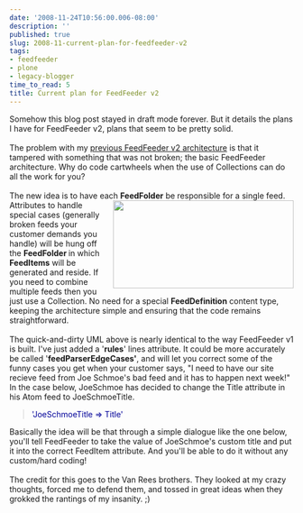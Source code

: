 ```yaml
---
date: '2008-11-24T10:56:00.006-08:00'
description: ''
published: true
slug: 2008-11-current-plan-for-feedfeeder-v2
tags:
- feedfeeder
- plone
- legacy-blogger
time_to_read: 5
title: Current plan for FeedFeeder v2
---
```


Somehow this blog post stayed in draft mode forever.  But it details the plans I have for FeedFeeder v2, plans that seem to be pretty solid.<br /><br />The problem with my <a href="http://pydanny.blogspot.com/2008/10/morning-brainstorm-about-feedfeeder-v2.html">previous FeedFeeder v2 architecture</a> is that it tampered with something that was not broken; the basic FeedFeeder architecture.  Why do code cartwheels when the use of Collections can do all the work for you?<br /><br />The new idea is to have each <span style="font-weight: bold;">FeedFolder</span> be responsible<a href="http://1.bp.blogspot.com/_KEFU5_uGRyw/SSsBQRjK4KI/AAAAAAAAAdU/8ebFi3s8KNo/s1600-h/Picture+1.png"><img alt="" border="0" id="BLOGGER_PHOTO_ID_5272309167867748514" src="http://1.bp.blogspot.com/_KEFU5_uGRyw/SSsBQRjK4KI/AAAAAAAAAdU/8ebFi3s8KNo/s320/Picture+1.png" style="margin: 0pt 0pt 10px 10px; float: right; cursor: pointer; width: 320px; height: 156px;" /></a> for a single feed.  Attributes to handle special cases (generally broken feeds your customer demands you handle) will be hung off the <span style="font-weight: bold;">FeedFolder </span>in which<span style="font-weight: bold;"> FeedItems</span> will be generated and reside.  If you need to combine multiple feeds then you just use a Collection.  No need for a special <span style="font-weight: bold;">FeedDefinition</span> content type, keeping the architecture simple and ensuring that the code remains straightforward.<br /><br />The quick-and-dirty UML above is nearly identical to the way FeedFeeder v1 is built.  I've just added a '<span style="font-weight: bold;">rules</span>' lines attribute.  It could be more accurately be called '<span style="font-weight: bold;">feedParserEdgeCases'</span>, and will let you correct some of the funny cases you get when your customer says, "I need to have our site recieve feed from Joe Schmoe's bad feed and it has to happen next week!"  In the case below, JoeSchmoe has decided to change the Title attribute in his Atom feed to JoeSchmoeTitle.<br /><blockquote style="color: rgb(0, 0, 153);">'JoeSchmoeTitle => Title'</blockquote>Basically the idea will be that through a simple dialogue like the one below, you'll tell FeedFeeder to take the value of JoeSchmoe's custom title and put it into the correct FeedItem attribute.  And you'll be able to do it without any custom/hard coding!<br /><br />The credit for this goes to the Van Rees brothers.  They looked at my crazy thoughts, forced me to defend them, and tossed in great ideas when they grokked the rantings of my insanity.  ;)